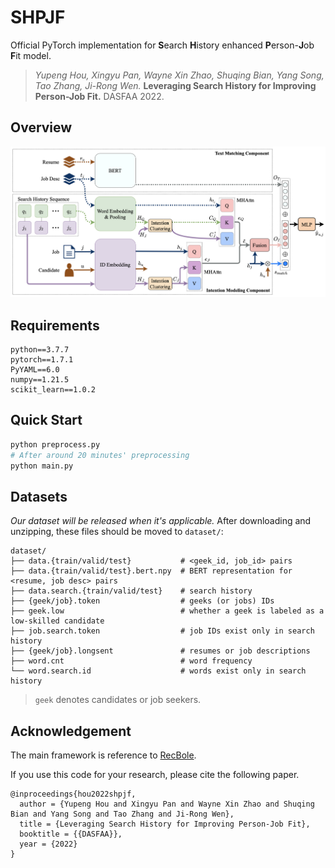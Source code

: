 # SHPJF

Official PyTorch implementation for **S**earch **H**istory enhanced **P**erson-**J**ob **F**it model.

> *Yupeng Hou, Xingyu Pan, Wayne Xin Zhao, Shuqing Bian, Yang Song, Tao Zhang, Ji-Rong Wen.* **Leveraging Search History for Improving Person-Job Fit.** DASFAA 2022.

## Overview

![](asset/model.png)

## Requirements

```
python==3.7.7
pytorch==1.7.1
PyYAML==6.0
numpy==1.21.5
scikit_learn==1.0.2
```

## Quick Start

```bash
python preprocess.py
# After around 20 minutes' preprocessing
python main.py
```

## Datasets

*Our dataset will be released when it's applicable.*
After downloading and unzipping, these files should be moved to `dataset/`:

```
dataset/
├── data.{train/valid/test}           # <geek_id, job_id> pairs
├── data.{train/valid/test}.bert.npy  # BERT representation for <resume, job desc> pairs
├── data.search.{train/valid/test}    # search history
├── {geek/job}.token                  # geeks (or jobs) IDs
├── geek.low                          # whether a geek is labeled as a low-skilled candidate
├── job.search.token                  # job IDs exist only in search history
├── {geek/job}.longsent               # resumes or job descriptions
├── word.cnt                          # word frequency
└── word.search.id                    # words exist only in search history
```

> `geek` denotes candidates or job seekers.

## Acknowledgement

The main framework is reference to [RecBole](https://github.com/RUCAIBox/RecBole).

If you use this code for your research, please cite the following paper.

```
@inproceedings{hou2022shpjf,
  author = {Yupeng Hou and Xingyu Pan and Wayne Xin Zhao and Shuqing Bian and Yang Song and Tao Zhang and Ji-Rong Wen},
  title = {Leveraging Search History for Improving Person-Job Fit},
  booktitle = {{DASFAA}},
  year = {2022}
}
```
